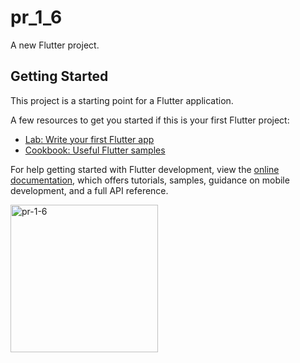 # pr_1_6

A new Flutter project.

## Getting Started

This project is a starting point for a Flutter application.

A few resources to get you started if this is your first Flutter project:

- [Lab: Write your first Flutter app](https://docs.flutter.dev/get-started/codelab)
- [Cookbook: Useful Flutter samples](https://docs.flutter.dev/cookbook)

For help getting started with Flutter development, view the
[online documentation](https://docs.flutter.dev/), which offers tutorials,
samples, guidance on mobile development, and a full API reference.

<img width="236" alt="pr-1-6" src="https://user-images.githubusercontent.com/114164037/215565819-7ac08c21-39a3-444c-abb0-db8a30ce4970.png">
